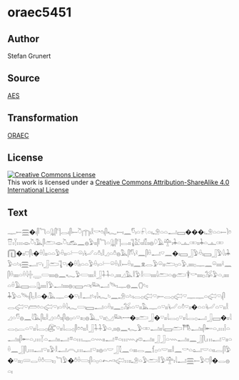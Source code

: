 # oraec5451

## Author

Stefan Grunert

## Source

[AES](https://github.com/simondschweitzer/aes)

## Transformation

[ORAEC](https://oraec.github.io/)

## License

<a rel="license" href="http://creativecommons.org/licenses/by-sa/4.0/"><img alt="Creative Commons License" style="border-width:0" src="https://i.creativecommons.org/l/by-sa/4.0/88x31.png" /></a><br />This work is licensed under a <a rel="license" href="http://creativecommons.org/licenses/by-sa/4.0/">Creative Commons Attribution-ShareAlike 4.0 International License</a>

## Text

𓊃𓍿𓈗�𓏤𓋴𓆓𓏏𓊮𓋴𓊹𓂋𓏤𓋴𓍿𓎤𓉲𓏤𓎛𓎡𓏌𓏤𓋴𓆑𓍿𓏤𓈖𓎸𓏤𓏏𓍯𓏏𓏤𓄂𓏏𓏏𓂝𓈙���𓏤𓄂𓏏𓏏𓍿𓌙𓏌𓎯𓏤𓇅𓏥𓁼𓎤𓏤𓅓𓋴𓂧𓁼𓎤𓏤𓃹𓈖𓐍𓅱𓏤𓏤𓋴𓆓𓏏𓊮𓋴𓊹𓂋𓏤𓏤𓊺𓅷𓏤𓏤𓏁𓏤𓏤𓐍𓆠𓄿𓊯𓏤𓇓𓏏𓊵𓏒𓏤𓏤𓇓𓏏𓊵𓏒𓉧�𓏤𓏤𓈞𓋴𓏤�𓏐𓎫𓏤𓏤𓏏𓏏𓅱𓏐𓏤𓏤𓏏𓍕𓏖𓏤𓂦𓏏𓏊𓏤𓎛𓈎𓏏𓏊𓐍𓅓𓋴𓎸𓏤𓍲𓈖𓋴𓏐𓂝𓎺𓈖�𓏤𓈙𓃀𓅱𓏐𓏤𓈙𓃀𓅱𓎫𓏤𓇓𓅱𓏏𓄼𓏤𓈗𓂝𓎺𓏤𓃀𓂧𓊺𓎺𓏤�𓏐𓎫𓏤𓏏𓏏𓅱𓏐𓏤𓏏𓍕𓏖𓏐𓏤𓎛𓍿𓏐𓏤𓏤𓈖𓁷𓂋𓅱𓏖𓏤𓏤𓂧𓊪𓏏𓅱𓈒𓏤𓏤𓏤𓏤𓊪𓊃𓈖𓏖𓏤𓏤𓏤𓏤𓍲𓈖𓋴𓏐𓏤𓏤𓏤𓏤𓏏𓏐𓇋𓏶𓇾𓏳𓏤𓏤𓏤𓏤𓐍𓈖𓆑𓅱𓏳𓏤𓏤𓏤𓏤𓎛𓃀𓇑𓇑𓏏𓈒𓏤𓏤𓏤𓏤𓈎𓅓𓎛𓅱𓎛𓏳𓏤𓏤𓏤𓏤𓇋𓂧𓏏𓐍𓂧𓇉𓎡𓏤𓏤𓏤𓏤𓊪𓅮𓅱𓏏𓈒𓏤𓏤𓏤𓏤𓏏𓏐𓄿𓈙𓂋𓊮𓏤𓏤𓏤𓏤𓌉𓅱𓂝𓏤𓏤𓏤𓏤𓐍𓊪𓈙𓄗𓏤𓃛𓂝𓄯𓏤𓊃𓐍𓈖𓂘𓄼𓏤<br>
𓇓𓅱𓏏𓄯𓏤𓋴𓊪𓎛𓏏�𓏤𓅓𓊃𓏏�𓎺𓏤𓎛𓂝𓄼𓏤𓇋𓆑𓄼𓈖𓄂𓏏𓄼𓏤𓂋𓊪𓅾𓎺𓏤𓍿𓂋𓊪𓅾𓎺𓊃𓊃𓏏𓅾𓎺𓏤𓋴𓂋𓅾𓎺𓏤𓏠𓏌𓏏𓅾𓎺𓏤𓏏𓏐𓇋𓆑𓏳𓏤𓈙𓂝𓏏𓏐𓏤𓏤𓈖𓊪𓅮𓏏𓎺𓏤𓏤𓅓𓊃𓏏𓎺𓏤𓏤𓂦𓏏𓏊𓎺𓏤𓏤�𓏏𓏏𓂦𓏏𓎺𓏤𓏤𓎛𓈎𓏏𓎸𓐍𓈖𓇋𓅓𓋴𓏤𓏤𓎛𓈎𓏏𓏊𓏤𓏤𓋴𓐍𓊪𓏏𓎺𓏤𓏤𓊪𓐍𓄿𓈒𓈒𓎺𓏤𓏤𓈋𓃛𓌕�𓏤𓏤𓂧𓃀�𓎺𓏤𓏤𓇋𓂋𓊪𓎺𓏤𓏤𓇋𓂋𓊪𓂝𓃀𓈙�𓏤𓏤𓇋𓂋𓊪𓐛𓏏𓎺𓏤𓏤𓇋𓂋𓊪𓅻𓎺𓏤𓏤𓇋𓂋𓊪𓋴𓏌𓏌𓏤𓏤𓎛𓃀𓇑𓇑𓅱𓏏𓈒𓏤𓏤𓐍𓈖𓆑𓅱𓏒𓂝𓏤𓏤𓇋𓈙𓂧𓇭𓂝𓏤𓏤𓋴𓄡𓏏𓈒𓏥𓌉𓏏𓂝𓏤𓏤𓋴𓄡𓏏𓈒𓏥𓇅𓏏𓂝𓏤𓏤𓂝𓎼𓏏𓏥𓊃𓏏𓇠𓏤𓏤𓂝𓎼𓏏𓏥𓇠𓌽𓂝𓏤𓏤𓃀𓃀𓏏𓇠𓂝𓏤𓏤𓈖𓃀𓋴𓈒𓏥𓂝𓎺𓏤𓏤𓏏𓏐𓈖𓃀𓋴𓈒𓏥𓂝𓎺𓏤𓏤𓅱𓎛𓂝𓇹𓈒𓏥𓂝𓎺𓏤𓏤𓐍𓏏𓎟𓃀𓇜𓈖𓏏𓏤𓏤𓏤𓂋𓈖𓆴𓊪𓏏𓎟𓏤𓏤𓏤𓎛𓈖𓎡𓏏𓂠𓎟𓏏𓏤𓏤𓐛𓋴𓅱�𓎺𓏤𓏤𓊪𓄲𓂋𓏐𓏊𓏳𓏤𓊪𓆓𓅱�𓏊𓏐𓏳𓏤𓋴𓏏𓊪𓏏𓍉𓄗𓅾𓏥𓏤𓄂𓏏𓅱𓂧𓎛𓅱𓊯𓏤𓇋𓂝𓈗𓍿𓅱𓈞𓋴�𓂋𓐍𓏏𓏤<br>
